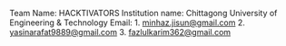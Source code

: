 Team Name: HACKTIVATORS
Institution name: Chittagong University of Engineering & Technology
Email:
    1. minhaz.jisun@gmail.com
    2. yasinarafat9889@gmail.com
    3. fazlulkarim362@gmail.com